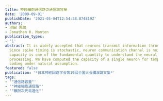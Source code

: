 ```yaml
---
title: 神経細胞通信路の通信路容量
date: '2009-09-01'
publishDate: '2021-05-04T12:54:38.874819Z'
authors:
- 池田 思朗
- Jonathan H. Manton
publication_types:
- '1'
abstract: It is widely accepted that neurons transmit information through spikes.
  Since spike timing is stochastic, neuron communication channel is noisy. And the
  capacity is one of the fundamental quantity to understand the neural information
  processing. We have computed the capacity of a single neuron for temporal and rate
  coding under natural assumption.
featured: false
publication: '*日本神経回路学会第19回全国大会講演論文集*'
tags:
- '"通信路容量"'
- '"神経細胞通信路"'
- '"無限次元最適化"'
---
```

